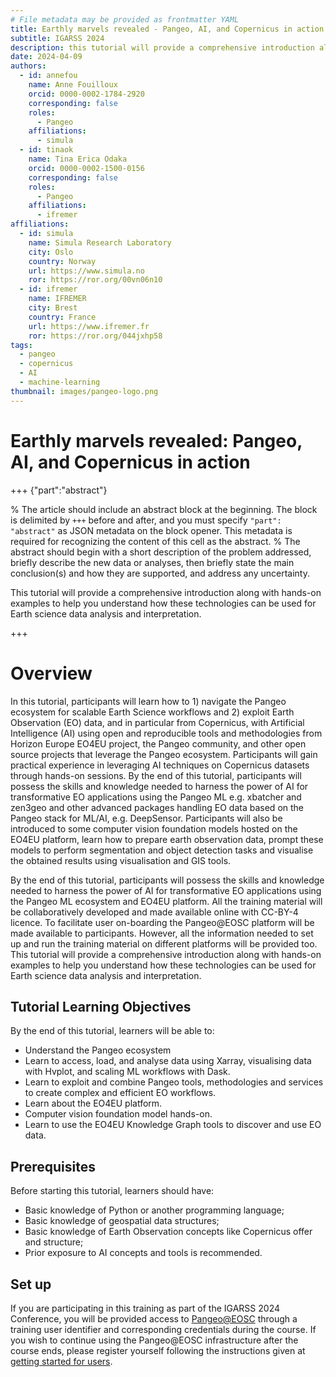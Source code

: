 ```yaml
---
# File metadata may be provided as frontmatter YAML
title: Earthly marvels revealed - Pangeo, AI, and Copernicus in action
subtitle: IGARSS 2024
description: this tutorial will provide a comprehensive introduction along with hands-on examples to help you understand how these technologies can be used for Earth science data analysis and interpretation.
date: 2024-04-09
authors:
  - id: annefou
    name: Anne Fouilloux
    orcid: 0000-0002-1784-2920
    corresponding: false
    roles:
      - Pangeo
    affiliations:
      - simula
  - id: tinaok
    name: Tina Erica Odaka
    orcid: 0000-0002-1500-0156
    corresponding: false
    roles:
      - Pangeo
    affiliations:
      - ifremer
affiliations:
  - id: simula
    name: Simula Research Laboratory
    city: Oslo
    country: Norway
    url: https://www.simula.no
    ror: https://ror.org/00vn06n10
  - id: ifremer
    name: IFREMER
    city: Brest
    country: France
    url: https://www.ifremer.fr
    ror: https://ror.org/044jxhp58
tags:
  - pangeo
  - copernicus
  - AI
  - machine-learning
thumbnail: images/pangeo-logo.png
---
```


#  Earthly marvels revealed: Pangeo, AI, and Copernicus in action 

+++ {"part":"abstract"}

% The article should include an abstract block at the beginning. The block is delimited by `+++` before and after, and you must specify `"part": "abstract"` as JSON metadata on the block opener. This metadata is required for recognizing the content of this cell as the abstract.
% The abstract should begin with a short description of the problem addressed, briefly describe the new data or analyses, then briefly state the main conclusion(s) and how they are supported, and address any uncertainty.

This tutorial will provide a comprehensive introduction along with hands-on examples to help you understand how these technologies can be used for Earth science data analysis and interpretation.

+++

# Overview
 
In this tutorial, participants will learn how to 1) navigate the Pangeo ecosystem for scalable Earth Science workflows and 2) exploit Earth Observation (EO) data, and in particular from Copernicus, with Artificial Intelligence (AI) using open and reproducible tools and methodologies from Horizon Europe EO4EU project, the Pangeo community, and other open source projects that leverage the Pangeo ecosystem. Participants will gain practical experience in leveraging AI techniques on Copernicus datasets through hands-on sessions. By the end of this tutorial, participants will possess the skills and knowledge needed to harness the power of AI for transformative EO applications using the Pangeo ML e.g. xbatcher and zen3geo and other advanced packages handling EO data based on the Pangeo stack for ML/AI, e.g. DeepSensor. Participants will also be introduced to some computer vision foundation models hosted on the EO4EU platform, learn how to prepare earth observation data, prompt these models to perform segmentation and object detection tasks and visualise the obtained results using visualisation and GIS tools.

By the end of this tutorial, participants will possess the skills and knowledge needed to harness the power of AI for transformative EO applications using the Pangeo ML ecosystem and EO4EU platform. All the training material will be collaboratively developed and made available online with CC-BY-4 licence. To facilitate user on-boarding the Pangeo@EOSC platform will be made available to participants. However, all the information needed to set up and run the training material on different platforms will be provided too. This tutorial will provide a comprehensive introduction along with hands-on examples to help you understand how these technologies can be used for Earth science data analysis and interpretation.

## Tutorial Learning Objectives

By the end of this tutorial, learners will be able to:

- Understand the Pangeo ecosystem
- Learn to access, load, and analyse data using Xarray, visualising data with Hvplot, and scaling ML workflows with Dask.
- Learn to exploit and combine Pangeo tools, methodologies and services to create complex and efficient EO workflows.
- Learn about the EO4EU platform.
- Computer vision foundation model hands-on.
- Learn to use the EO4EU Knowledge Graph tools to discover and use EO data.

## Prerequisites

Before starting this tutorial, learners should have:

- Basic knowledge of Python or another programming language;
- Basic knowledge of geospatial data structures;
- Basic knowledge of Earth Observation concepts like Copernicus offer and structure;
- Prior exposure to AI concepts and tools is recommended.

## Set up

If you are participating in this training as part of the IGARSS 2024 Conference, you will be provided access to [Pangeo@EOSC](https://pangeo-data.github.io/pangeo-eosc/) through a training user identifier and corresponding credentials during the course. If you wish to continue using the Pangeo@EOSC infrastructure after the course ends, please register yourself following the instructions given at [getting started for users](https://pangeo-data.github.io/pangeo-eosc/users/users-getting-started.html).
